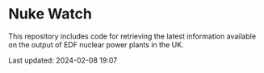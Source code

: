 # Nuke Watch

This repository includes code for retrieving the latest information available on the output of EDF nuclear power plants in the UK.

Last updated: 2024-02-08 19:07